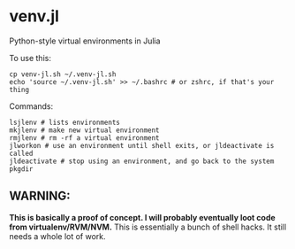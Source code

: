 venv.jl
=======

Python-style virtual environments in Julia

To use this:

    cp venv-jl.sh ~/.venv-jl.sh
    echo 'source ~/.venv-jl.sh' >> ~/.bashrc # or zshrc, if that's your thing

Commands:

    lsjlenv # lists environments
    mkjlenv # make new virtual environment
    rmjlenv # rm -rf a virtual environment
    jlworkon # use an environment until shell exits, or jldeactivate is called
    jldeactivate # stop using an environment, and go back to the system pkgdir

## WARNING:

**This is basically a proof of concept. I will probably eventually loot code
from virtualenv/RVM/NVM.** This is essentially a bunch of shell hacks. It still
needs a whole lot of work.
